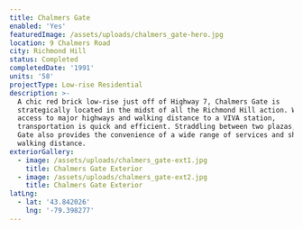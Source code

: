 ```yaml
---
title: Chalmers Gate
enabled: 'Yes'
featuredImage: /assets/uploads/chalmers_gate-hero.jpg
location: 9 Chalmers Road
city: Richmond Hill
status: Completed
completedDate: '1991'
units: '58'
projectType: Low-rise Residential
description: >-
  A chic red brick low-rise just off of Highway 7, Chalmers Gate is
  strategically located in the midst of all the Richmond Hill action. With easy
  access to major highways and walking distance to a VIVA station,
  transportation is quick and efficient. Straddling between two plazas, Chalmers
  Gate also provides the convenience of a wide range of services and shops at
  walking distance.
exteriorGallery:
  - image: /assets/uploads/chalmers_gate-ext1.jpg
    title: Chalmers Gate Exterior
  - image: /assets/uploads/chalmers_gate-ext2.jpg
    title: Chalmers Gate Exterior
latLng:
  - lat: '43.842026'
    lng: '-79.398277'
---
```


